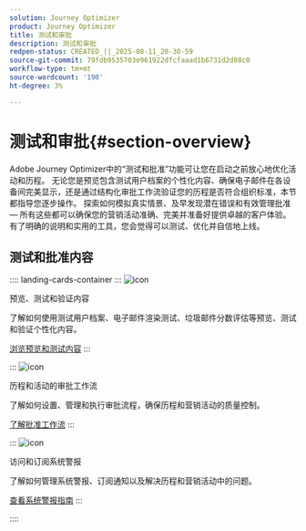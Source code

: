```yaml
---
solution: Journey Optimizer
product: Journey Optimizer
title: 测试和审批
description: 测试和审批
redpen-status: CREATED_||_2025-08-11_20-30-59
source-git-commit: 79fdb9535703e961922dfcfaaad1b6731d2d88c0
workflow-type: tm+mt
source-wordcount: '190'
ht-degree: 3%

---
```



# 测试和审批{#section-overview}

Adobe Journey Optimizer中的“测试和批准”功能可让您在启动之前放心地优化活动和历程。 无论您是预览包含测试用户档案的个性化内容、确保电子邮件在各设备间完美显示，还是通过结构化审批工作流验证您的历程是否符合组织标准，本节都指导您逐步操作。 探索如何模拟真实情景、及早发现潜在错误和有效管理批准 — 所有这些都可以确保您的营销活动准确、完美并准备好提供卓越的客户体验。 有了明确的说明和实用的工具，您会觉得可以测试、优化并自信地上线。

## 测试和批准内容

:::: landing-cards-container
:::
![icon](https://cdn.experienceleague.adobe.com/icons/list-check.svg)

预览、测试和验证内容

了解如何使用测试用户档案、电子邮件渲染测试、垃圾邮件分数评估等预览、测试和验证个性化内容。

[浏览预览和测试内容](preview-test-landing-page.md)
:::

:::
![icon](https://cdn.experienceleague.adobe.com/icons/gear.svg)

历程和活动的审批工作流

了解如何设置、管理和执行审批流程，确保历程和营销活动的质量控制。

[了解批准工作流](approve-landing-page.md)
:::

:::
![icon](https://cdn.experienceleague.adobe.com/icons/bell.svg)

访问和订阅系统警报

了解如何管理系统警报、订阅通知以及解决历程和营销活动中的问题。

[查看系统警报指南](../using/reports/alerts.md)
:::

::::
